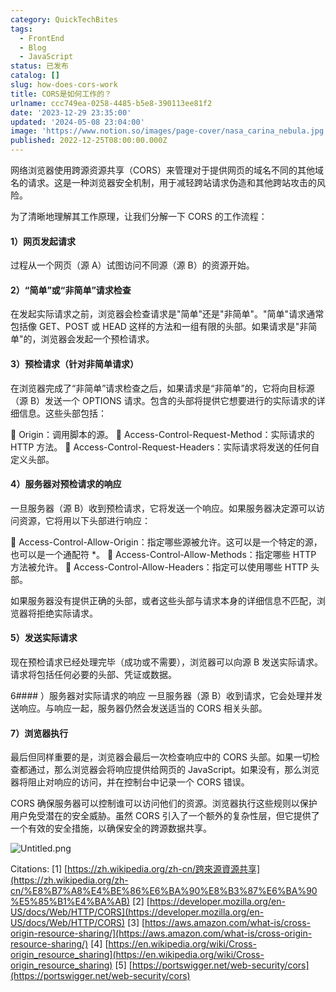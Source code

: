 ```yaml
---
category: QuickTechBites
tags:
  - FrontEnd
  - Blog
  - JavaScript
status: 已发布
catalog: []
slug: how-does-cors-work
title: CORS是如何工作的？
urlname: ccc749ea-0258-4485-b5e8-390113ee81f2
date: '2023-12-29 23:35:00'
updated: '2024-05-08 23:04:00'
image: 'https://www.notion.so/images/page-cover/nasa_carina_nebula.jpg'
published: 2022-12-25T08:00:00.000Z
---
```


网络浏览器使用跨源资源共享（CORS）来管理对于提供网页的域名不同的其他域名的请求。这是一种浏览器安全机制，用于减轻跨站请求伪造和其他跨站攻击的风险。


为了清晰地理解其工作原理，让我们分解一下 CORS 的工作流程：


#### 1）网页发起请求
过程从一个网页（源 A）试图访问不同源（源 B）的资源开始。


#### 2）“简单”或“非简单”请求检查
在发起实际请求之前，浏览器会检查请求是"简单"还是"非简单"。"简单"请求通常包括像 GET、POST 或 HEAD 这样的方法和一组有限的头部。如果请求是"非简单"的，浏览器会发起一个预检请求。


#### 3）预检请求（针对非简单请求）
在浏览器完成了“非简单”请求检查之后，如果请求是“非简单”的，它将向目标源（源 B）发送一个 OPTIONS 请求。包含的头部将提供它想要进行的实际请求的详细信息。这些头部包括：


🔸 Origin：调用脚本的源。
🔸 Access-Control-Request-Method：实际请求的 HTTP 方法。
🔸 Access-Control-Request-Headers：实际请求将发送的任何自定义头部。


#### 4）服务器对预检请求的响应
一旦服务器（源 B）收到预检请求，它将发送一个响应。如果服务器决定源可以访问资源，它将用以下头部进行响应：


🔹 Access-Control-Allow-Origin：指定哪些源被允许。这可以是一个特定的源，也可以是一个通配符 *。
🔹 Access-Control-Allow-Methods：指定哪些 HTTP 方法被允许。
🔹 Access-Control-Allow-Headers：指定可以使用哪些 HTTP 头部。


如果服务器没有提供正确的头部，或者这些头部与请求本身的详细信息不匹配，浏览器将拒绝实际请求。


#### 5）发送实际请求
现在预检请求已经处理完毕（成功或不需要），浏览器可以向源 B 发送实际请求。请求将包括任何必要的头部、凭证或数据。


6#### ）服务器对实际请求的响应
一旦服务器（源 B）收到请求，它会处理并发送响应。与响应一起，服务器仍然会发送适当的 CORS 相关头部。


#### 7）浏览器执行
最后但同样重要的是，浏览器会最后一次检查响应中的 CORS 头部。如果一切检查都通过，那么浏览器会将响应提供给网页的 JavaScript。如果没有，那么浏览器将阻止对响应的访问，并在控制台中记录一个 CORS 错误。


CORS 确保服务器可以控制谁可以访问他们的资源。浏览器执行这些规则以保护用户免受潜在的安全威胁。虽然 CORS 引入了一个额外的复杂性层，但它提供了一个有效的安全措施，以确保安全的跨源数据共享。


![Untitled.png](https://prod-files-secure.s3.us-west-2.amazonaws.com/5d24fe63-e567-4804-86f9-9fdc62e13082/b3deb140-f22b-4520-bcee-759301567801/Untitled.png?X-Amz-Algorithm=AWS4-HMAC-SHA256&X-Amz-Content-Sha256=UNSIGNED-PAYLOAD&X-Amz-Credential=ASIAZI2LB46653QDCAVF%2F20250217%2Fus-west-2%2Fs3%2Faws4_request&X-Amz-Date=20250217T053901Z&X-Amz-Expires=3600&X-Amz-Security-Token=IQoJb3JpZ2luX2VjEEYaCXVzLXdlc3QtMiJHMEUCIBUFVN6hea85eWgs0GVSitIkb2t3ZGt%2BDGL4Rrz0arSnAiEA6e0WKUctPsFgtsJczv9d7p7Uj0r1C1Tk3MAn%2FuOZmMkq%2FwMIbxAAGgw2Mzc0MjMxODM4MDUiDM5tCQiwn1R04whaXSrcA8p56jZciumtyblAu5XHtSsZCg%2Bv6WWhAYavp%2FVsHlJV4uEZ8FCtOlqIoH8VIfZs66GHCg%2BmOaNWvKSaqjg9jgOBbgcVvqfn%2BNfEP3PnXlIkcou3p3yTKZf%2B6WTr9H5QmY77SRSbv8qlwKa4w0md%2FWpHOpPxNx8tYVqwTtNKdh976Ryu%2FTsRVPx%2FCV%2BuhLGR43npgbZeQgTOtiQW6KFy%2FnutI0woZ%2BnVE3bPKopX1cqU3LEUVeoqnVw3nO7L%2FCMNiQVx%2FV%2Bw7yadv3tbgkN9yzh6Y00D25gL5HY%2BfuwfaSPFN4S6LzMKy4rUDINDVVRebuRlJR5nCULQSrOgJM%2FpnzmW%2B4OPi0qQxGNsF%2B2%2FO6HHG0EuEU0FL17hC8oV5xkLzTrk44QTfZ084Dz2tNEHHJEBmn1v7OELolj%2B4Tm8RF61lBOi%2Fy3RdqCPpZQE6Yj1ZMFPPQWVBlzZ%2F27m%2FgQxwrU0jY9Ax4omPcqt4gyuf5RdESUWAW4E94glaN7jJmw4jLk518xwmP3IFsbG6k%2FMlrU6LPG2YIgcmfXUxMllMlCu8n4m4w5VDl9MduAe9ePg1GE8p8fssgQ%2BpUJsHh%2B7XDCHNxARYB8%2FEXCPLmUVbzwAqqHhhAXvhZcLlGhMMLSSy70GOqUBUuSx6spLztdbIKY9mbM32KG6bj9qAqafuVt%2BuEeNDrqyh3FaYpCmRSlpIgMYTLYsuxaonRiy9pbA3XjapL3DrDrkNDET3YTPfMp4VyS5osoHXEYfR71GtieSLA0il80D8%2FyiHDAuogWm7DbU1q6Qs1LCgaRcdkMY%2BINQR8WFchbpkqkGKPNtB19%2BAQKP8nLglHGv1Qa7vX492QStlEDBmsQpTkgy&X-Amz-Signature=201549cfd9bde72db3930c41573ddeae7828afc274f2b8007a393488fb43ce7d&X-Amz-SignedHeaders=host&x-id=GetObject)


Citations:
[1] [https://zh.wikipedia.org/zh-cn/跨來源資源共享](https://zh.wikipedia.org/zh-cn/%E8%B7%A8%E4%BE%86%E6%BA%90%E8%B3%87%E6%BA%90%E5%85%B1%E4%BA%AB)
[2] [https://developer.mozilla.org/en-US/docs/Web/HTTP/CORS](https://developer.mozilla.org/en-US/docs/Web/HTTP/CORS)
[3] [https://aws.amazon.com/what-is/cross-origin-resource-sharing/](https://aws.amazon.com/what-is/cross-origin-resource-sharing/)
[4] [https://en.wikipedia.org/wiki/Cross-origin_resource_sharing](https://en.wikipedia.org/wiki/Cross-origin_resource_sharing)
[5] [https://portswigger.net/web-security/cors](https://portswigger.net/web-security/cors)

